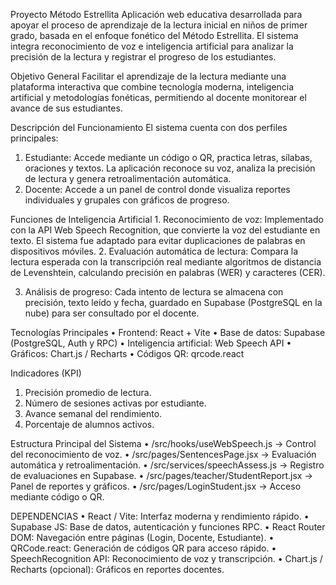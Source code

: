 Proyecto Método Estrellita
Aplicación web educativa desarrollada para apoyar el proceso de aprendizaje de la lectura inicial en niños de primer grado, basada en el enfoque fonético del Método Estrellita. El sistema integra reconocimiento de voz e inteligencia artificial para analizar la precisión de la lectura y registrar el progreso de los estudiantes.

Objetivo General
Facilitar el aprendizaje de la lectura mediante una plataforma interactiva que combine tecnología moderna, inteligencia artificial y metodologías fonéticas, permitiendo al docente monitorear el avance de sus estudiantes.

Descripción del Funcionamiento
El sistema cuenta con dos perfiles principales:
1. Estudiante: Accede mediante un código o QR, practica letras, sílabas, oraciones y textos. La aplicación reconoce su voz, analiza la precisión de lectura y genera retroalimentación automática.
2. Docente: Accede a un panel de control donde visualiza reportes individuales y grupales con gráficos de progreso.

Funciones de Inteligencia Artificial
	1. Reconocimiento de voz: Implementado con la API Web Speech Recognition, que convierte la voz del estudiante en texto. El sistema fue adaptado para evitar duplicaciones de palabras en dispositivos móviles.
	2. Evaluación automática de lectura: Compara la lectura esperada con la transcripción real mediante algoritmos de distancia de Levenshtein, calculando precisión en palabras (WER) y caracteres (CER).

3. Análisis de progreso: Cada intento de lectura se almacena con precisión, texto leído y fecha, guardado en Supabase (PostgreSQL en la nube) para ser consultado por el docente.


Tecnologías Principales
• Frontend: React + Vite
• Base de datos: Supabase (PostgreSQL, Auth y RPC)
• Inteligencia artificial: Web Speech API
• Gráficos: Chart.js / Recharts
• Códigos QR: qrcode.react


Indicadores (KPI)
1. Precisión promedio de lectura.
2. Número de sesiones activas por estudiante.
3. Avance semanal del rendimiento.
4. Porcentaje de alumnos activos.


Estructura Principal del Sistema
• /src/hooks/useWebSpeech.js → Control del reconocimiento de voz.
• /src/pages/SentencesPage.jsx → Evaluación automática y retroalimentación.
• /src/services/speechAssess.js → Registro de evaluaciones en Supabase.
• /src/pages/teacher/StudentReport.jsx → Panel de reportes y gráficos.
• /src/pages/LoginStudent.jsx → Acceso mediante código o QR.


DEPENDENCIAS 
• React / Vite: Interfaz moderna y rendimiento rápido.
• Supabase JS: Base de datos, autenticación y funciones RPC.
• React Router DOM: Navegación entre páginas (Login, Docente, Estudiante).
• QRCode.react: Generación de códigos QR para acceso rápido.
• SpeechRecognition API: Reconocimiento de voz y transcripción.
• Chart.js / Recharts (opcional): Gráficos en reportes docentes.

